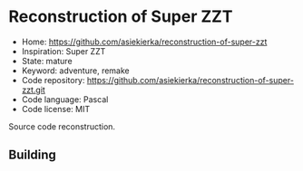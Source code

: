 # Reconstruction of Super ZZT

- Home: https://github.com/asiekierka/reconstruction-of-super-zzt
- Inspiration: Super ZZT
- State: mature
- Keyword: adventure, remake
- Code repository: https://github.com/asiekierka/reconstruction-of-super-zzt.git
- Code language: Pascal
- Code license: MIT

Source code reconstruction.

## Building
